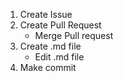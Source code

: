 1. Create Issue
2. Create Pull Request
    * Merge Pull request
3. Create .md file
    * Edit .md file
4. Make commit
